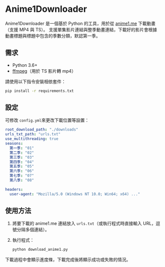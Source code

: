 # Anime1Downloader

Anime1Downloader 是一個基於 Python 的工具，用於從 [anime1.me](https://anime1.me) 下載動畫（支援 MP4 與 TS）。
支援單集影片連結與整季動畫連結，下載好的影片會根據動畫標題與標題中包含的季數分類，默認第一季。

## 需求

- Python 3.6+
- [ffmpeg](https://ffmpeg.org)（用於 TS 影片轉 mp4）

請使用以下指令安裝相依套件：

```bash
pip install -r requirements.txt
```

## 設定

可修改 `config.yml`來更改下載位置等設置：

```yaml
root_download_path: "./downloads"
urls_txt_path: "urls.txt"
use_multithreading: true
seasons:
  第一季: "01"
  第二季: "02"
  第三季: "03"
  第四季: "04"
  第五季: "05"
  第六季: "06"
  第七季: "07"
  第八季: "08"
  
headers:
  user-agent: "Mozilla/5.0 (Windows NT 10.0; Win64; x64) ..."
```

## 使用方法

1. 將要下載的 anime1.me 連結放入 `urls.txt`（或執行程式時直接輸入 URL，逗號分隔多個連結）。
2. 執行程式：

   ```bash
   python download_anime1.py
   ```

下載過程中會顯示進度條，下載完成後將顯示成功或失敗的情況。
